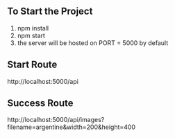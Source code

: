 
## To Start the Project
1. npm install
2. npm start
3. the server will be hosted on PORT = 5000 by default

## Start Route
 http://localhost:5000/api

## Success Route
 http://localhost:5000/api/images?filename=argentine&width=200&height=400